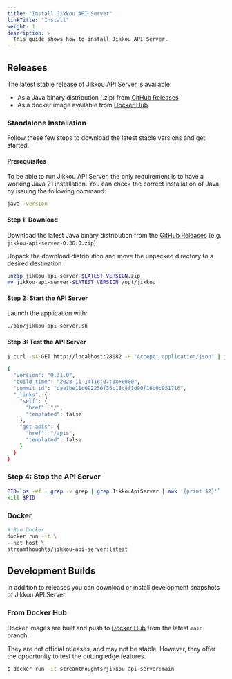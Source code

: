 ```yaml
---
title: "Install Jikkou API Server"
linkTitle: "Install"
weight: 1
description: >
  This guide shows how to install Jikkou API Server.
---
```


## Releases

The latest stable release of Jikkou API Server is available:

* As a Java binary distribution (.zip) from [GitHub Releases](https://github.com/streamthoughts/jikkou/releases)
* As a docker image available from [Docker Hub](https://hub.docker.com/r/streamthoughts/jikkou-api-server).

### Standalone Installation

Follow these few steps to download the latest stable versions and get started.

#### Prerequisites

To be able to run Jikkou API Server, the only requirement is to have a working Java 21 installation. 
You can check the correct installation of Java by issuing the following command:

```bash
java -version
```

#### Step 1: Download

Download the latest Java binary distribution from the [GitHub Releases](https://github.com/streamthoughts/jikkou/releases) (e.g. `jikkou-api-server-0.36.0.zip`)

Unpack the download distribution and move the unpacked directory to a desired destination

```bash
unzip jikkou-api-server-$LATEST_VERSION.zip
mv jikkou-api-server-$LATEST_VERSION /opt/jikkou
```

#### Step 2: Start the API Server

Launch the application with:

```bash
./bin/jikkou-api-server.sh
```

#### Step 3: Test the API Server 

```bash
$ curl -sX GET http://localhost:28082 -H "Accept: application/json" | jq

{
  "version": "0.31.0",
  "build_time": "2023-11-14T18:07:38+0000",
  "commit_id": "dae1be11c092256f36c18c8f1d90f16b0c951716",
  "_links": {
    "self": {
      "href": "/",
      "templated": false
    },
    "get-apis": {
      "href": "/apis",
      "templated": false
    }
  }
}
```

### Step 4: Stop the API Server

```bash
PID=`ps -ef | grep -v grep | grep JikkouApiServer | awk '{print $2}'`
kill $PID
```

### Docker

```bash
# Run Docker
docker run -it \
--net host \
streamthoughts/jikkou-api-server:latest
```

## Development Builds

In addition to releases you can download or install development snapshots of Jikkou API Server.

### From Docker Hub

Docker images are built and push to [Docker Hub](https://hub.docker.com/r/streamthoughts/jikkou) from the latest `main`
branch.

They are not official releases, and may not be stable.
However, they offer the opportunity to test the cutting edge features.

```bash
$ docker run -it streamthoughts/jikkou-api-server:main
```